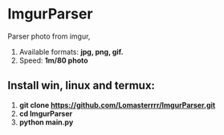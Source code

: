 # ImgurParser
Parser photo from imgur, 
1. Available formats: **jpg, png, gif.**
2. Speed: **1m/80 photo**
## Install win, linux and termux:
1. **git clone https://github.com/Lomasterrrr/ImgurParser.git**
2. **cd ImgurParser**
3. **python main.py**

